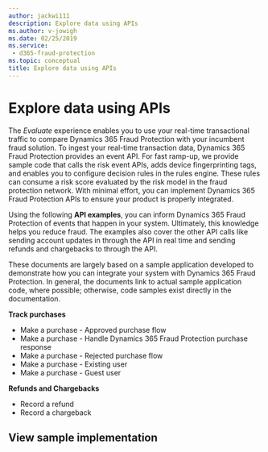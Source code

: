 ```yaml
---
author: jackwi111
description: Explore data using APIs
ms.author: v-jowigh
ms.date: 02/25/2019
ms.service:
 - d365-fraud-protection
ms.topic: conceptual
title: Explore data using APIs
---
```



# Explore data using APIs

The *Evaluate* experience enables you to use your real-time transactional traffic to compare Dynamics 365 Fraud Protection with your incumbent fraud solution. To ingest your real-time transaction data, Dynamics 365 Fraud Protection provides an event API. For fast ramp-up, we provide sample code that calls the risk event APIs, adds device fingerprinting tags, and enables you to configure decision rules in the rules engine. These rules can consume a risk score evaluated by the risk model in the fraud protection network. With minimal effort, you can implement Dynamics 365 Fraud Protection APIs to ensure your product is properly integrated. 

Using the following **API examples**, you can inform Dynamics 365 Fraud Protection of events that happen in your system. Ultimately, this knowledge helps you reduce fraud. The examples also cover the other API calls like sending account updates in through the API in real time and sending refunds and chargebacks to through the API.

These documents are largely based on a sample application developed to demonstrate how you can integrate your system with Dynamics 365 Fraud Protection. In general, the documents link to actual sample application code, where possible; otherwise, code samples exist directly in the documentation.

**Track purchases**
- Make a purchase - Approved purchase flow
- Make a purchase - Handle Dynamics 365 Fraud Protection purchase response
- Make a purchase - Rejected purchase flow
- Make a purchase - Existing user
- Make a purchase - Guest user

**Refunds and Chargebacks**
- Record a refund
- Record a chargeback

## View sample implementation
